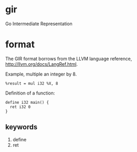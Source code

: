 # gir
Go Intermediate Representation

# format
The GIR format borrows from the LLVM language reference, http://llvm.org/docs/LangRef.html.

Example, multiple an integer by 8.
```
%result = mul i32 %X, 8
```
Definition of a function:
```
define i32 main() {
  ret i32 0
}
```

## keywords
1. define
2. ret
